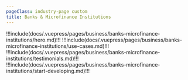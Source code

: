 ```yaml
---
pageClass: industry-page custom
title: Banks & Microfinance Institutions
---
```


!!!include(docs/.vuepress/pages/business/banks-microfinance-institutions/hero.md)!!!
!!!include(docs/.vuepress/pages/business/banks-microfinance-institutions/use-cases.md)!!!
!!!include(docs/.vuepress/pages/business/banks-microfinance-institutions/testimonials.md)!!!
!!!include(docs/.vuepress/pages/business/banks-microfinance-institutions/start-developing.md)!!!

<script>
import VueSlickCarousel from 'vue-slick-carousel';
import 'vue-slick-carousel/dist/vue-slick-carousel.css';
import 'vue-slick-carousel/dist/vue-slick-carousel-theme.css';
import TabSection from "../.vuepress/components/TabSection";
import Accordion from "../.vuepress/components/simple-accordion/accordion";
import AccordionItem from "../.vuepress/components/simple-accordion/accordion-item";
import useCasesTab from "../.vuepress/mixins/useCasesTab.js";

export default {
  components: {
    VueSlickCarousel, AccordionItem, Accordion, TabSection
  },
  data() {
    return {
      options: {
        dots: true,
        arrows: true,
        dotsClass: 'testimonials__dots',
        infinite: false,
        speed: 500,
        slidesToShow: 1,
      },
      borderedLink: false,
      accentLink: {
        text: 'Start developing',
      },
      tabs: [
        'P2P Transfers',
        'Account Linking',
        'Agent Services'
      ],
      activeTabName: '',
    }
  },
  mixins: [useCasesTab],
}
</script>
